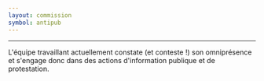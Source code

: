 ```yaml
---
layout: commission
symbol: antipub
---
```


---

 L'équipe travaillant actuellement constate (et conteste !) son omniprésence et s'engage donc dans des actions d'information publique et de protestation.


